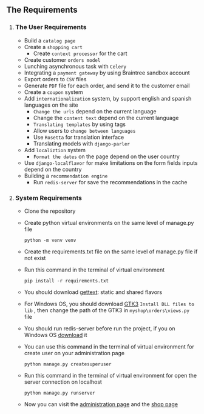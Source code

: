 ## The Requirements

1. ### The User Requirements

   - Build a `catalog page`
   - Create a `shopping cart`
        - Create `context processor` for the cart
   - Create customer `orders model`
   - Lunching asynchronous task with `Celery`
   - Integrating a `payment gateway` by using Braintree sandbox account
   - Export orders to `CSV` files
   - Generate `PDF` file for each order, and send it to the customer email
   - Create a `coupon` system
   - Add `internationalization` system, by support english and spanish languages on the site
        - `Change the urls` depend on the current language
        - Change the `content text` depend on the current language
        - `Translating templates` by using tags
        - Allow users to `change between languages`
        - Use `Rosetta` for translation interface
        - Translating models with `django-parler`
   - Add `localiztion` system
        - `Format the dates` on the page depend on the user country
   - Use `django-localflavor` for make limitations on the form fields inputs depend on the country
   - Building a `recommendation engine`
        - Run `redis-server` for save the recommendations in the cache 
     
2. ### System Requirements
   
   - Clone the repository 
   - Create python virtual environments on the same level of manage.py file
        ```
        python -m venv venv
        ```
   - Create the requirements.txt file on the same level of manage.py file if not exist
        
   - Run this command in the terminal of virtual environment
        ```
        pip install -r requirements.txt
        ```
   - You should download [gettext](https://mlocati.github.io/articles/gettext-iconv-windows.html): static and shared flavors
   - For Windows OS, you should download [GTK3](https://github.com/tschoonj/GTK-for-Windows-Runtime-Environment-Installer/releases) 
   `Install DLL files to lib` , then change the path of the GTK3 in `myshop\orders\views.py` file
   - You should run redis-server before run the project, if you on Windows OS
     [download](https://riptutorial.com/redis/example/29962/installing-and-running-redis-server-on-windows) it
   
   - You can use this command in the terminal of virtual environment for create user on your administration page
        ```
        python manage.py createsuperuser
        ```
   - Run this command in the terminal of virtual environment for open the server connection on localhost
        ```
        python manage.py runserver
        ```
   - Now you can visit the [administration page](http://localhost:8000/admin) and
   the [shop page](http://localhost:8000/)
